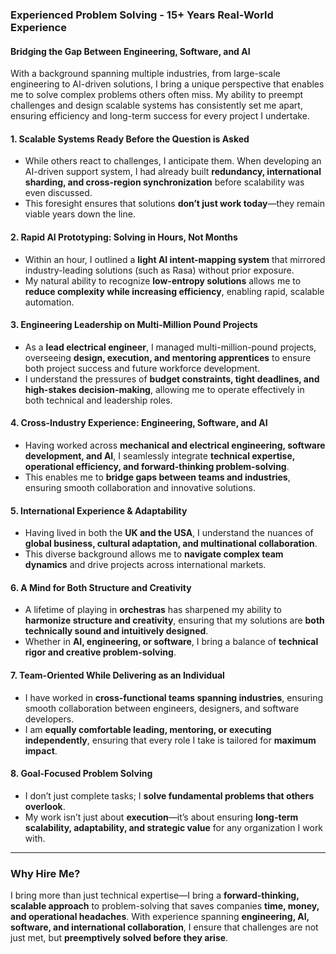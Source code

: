 

### **Experienced Problem Solving - 15+ Years Real-World Experience**

#### **Bridging the Gap Between Engineering, Software, and AI**  
With a background spanning multiple industries, from large-scale engineering to AI-driven solutions, I bring a unique perspective that enables me to solve complex problems others often miss. My ability to preempt challenges and design scalable systems has consistently set me apart, ensuring efficiency and long-term success for every project I undertake.

#### **1. Scalable Systems Ready Before the Question is Asked**  
- While others react to challenges, I anticipate them. When developing an AI-driven support system, I had already built **redundancy, international sharding, and cross-region synchronization** before scalability was even discussed.
- This foresight ensures that solutions **don’t just work today**—they remain viable years down the line.

#### **2. Rapid AI Prototyping: Solving in Hours, Not Months**  
- Within an hour, I outlined a **light AI intent-mapping system** that mirrored industry-leading solutions (such as Rasa) without prior exposure.
- My natural ability to recognize **low-entropy solutions** allows me to **reduce complexity while increasing efficiency**, enabling rapid, scalable automation.

#### **3. Engineering Leadership on Multi-Million Pound Projects**  
- As a **lead electrical engineer**, I managed multi-million-pound projects, overseeing **design, execution, and mentoring apprentices** to ensure both project success and future workforce development.
- I understand the pressures of **budget constraints, tight deadlines, and high-stakes decision-making**, allowing me to operate effectively in both technical and leadership roles.

#### **4. Cross-Industry Experience: Engineering, Software, and AI**  
- Having worked across **mechanical and electrical engineering, software development, and AI**, I seamlessly integrate **technical expertise, operational efficiency, and forward-thinking problem-solving**.
- This enables me to **bridge gaps between teams and industries**, ensuring smooth collaboration and innovative solutions.

#### **5. International Experience & Adaptability**  
- Having lived in both the **UK and the USA**, I understand the nuances of **global business, cultural adaptation, and multinational collaboration**.
- This diverse background allows me to **navigate complex team dynamics** and drive projects across international markets.

#### **6. A Mind for Both Structure and Creativity**  
- A lifetime of playing in **orchestras** has sharpened my ability to **harmonize structure and creativity**, ensuring that my solutions are **both technically sound and intuitively designed**.
- Whether in **AI, engineering, or software**, I bring a balance of **technical rigor and creative problem-solving**.

#### **7. Team-Oriented While Delivering as an Individual**  
- I have worked in **cross-functional teams spanning industries**, ensuring smooth collaboration between engineers, designers, and software developers.
- I am **equally comfortable leading, mentoring, or executing independently**, ensuring that every role I take is tailored for **maximum impact**.

#### **8. Goal-Focused Problem Solving**  
- I don’t just complete tasks; I **solve fundamental problems that others overlook**.
- My work isn’t just about **execution**—it’s about ensuring **long-term scalability, adaptability, and strategic value** for any organization I work with.

---

### **Why Hire Me?**  
I bring more than just technical expertise—I bring a **forward-thinking, scalable approach** to problem-solving that saves companies **time, money, and operational headaches**. With experience spanning **engineering, AI, software, and international collaboration**, I ensure that challenges are not just met, but **preemptively solved before they arise**.


